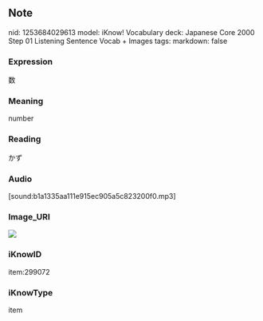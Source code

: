 ## Note
nid: 1253684029613
model: iKnow! Vocabulary
deck: Japanese Core 2000 Step 01 Listening Sentence Vocab + Images
tags: 
markdown: false

### Expression
数

### Meaning
number

### Reading
かず

### Audio
[sound:b1a1335aa111e915ec905a5c823200f0.mp3]

### Image_URI
<!DOCTYPE html>
<title></title>
<img src="339f5ba7641ce97c8f8ef9ada58cfc45.jpg">



### iKnowID
item:299072

### iKnowType
item

